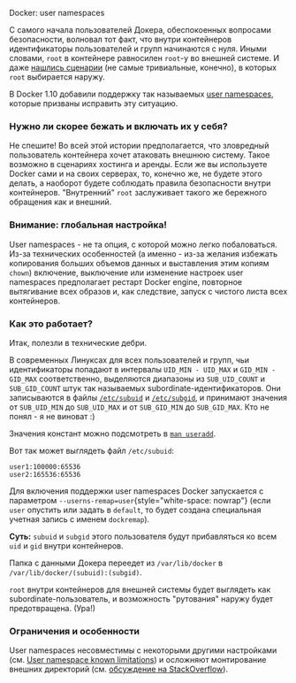 Docker: user namespaces

С самого начала пользователей Докера, обеспокоенных вопросами безопасности, волновал тот факт, что внутри контейнеров идентификаторы пользователей и групп начинаются с нуля. Иными словами, `root` в контейнере равносилен `root`-у во внешней системе. И даже [нашлись сценарии](https://redd.it/316znt) (не самые тривиальные, конечно), в которых `root` выбирается наружу.

В Docker 1.10 добавили поддержку так называемых [user namespaces](https://docs.docker.com/engine/security/userns-remap/), которые призваны исправить эту ситуацию.

### Нужно ли скорее бежать и включать их у себя?

Не спешите! Во всей этой истории предполагается, что зловредный пользователь контейнера хочет атаковать внешнюю систему. Такое возможно в сценариях хостинга и аренды. Если же вы используете Docker сами и на своих серверах, то, конечно же, не будете этого делать, а наоборот будете соблюдать правила безопасности внутри контейнеров. "Внутренний" `root` заслуживает такого же бережного обращения как и внешний.

<!--more-->

### Внимание: глобальная настройка!

User namespaces - не та опция, с которой можно легко побаловаться. Из-за технических особенностей (а именно - из-за желания избежать копирования больших объемов данных и выставления этим копиям `chown`) включение, выключение или изменение настроек user namespaces предполагает рестарт Docker engine, повторное вытягивание всех образов и, как следствие, запуск с чистого листа всех контейнеров.

### Как это работает?

Итак, полезли в технические дебри.

В современных Линуксах для всех пользователей и групп, чьи идентификаторы попадают в интервалы `UID_MIN - UID_MAX` и `GID_MIN - GID_MAX` соответственно, выделяются диапазоны из `SUB_UID_COUNT` и `SUB_GID_COUNT` штук так называемых subordinate-идентификаторов. Они записываются в файлы [`/etc/subuid`](https://man7.org/linux/man-pages/man5/subuid.5.html) и [`/etc/subgid`](https://man7.org/linux/man-pages/man5/subgid.5.html), и принимают значения от `SUB_UID_MIN` до `SUB_UID_MAX` и от `SUB_GID_MIN` до `SUB_GID_MAX`. Кто не понял - я не виноват :)

Значения констант можно подсмотреть в [`man useradd`](https://man7.org/linux/man-pages/man8/useradd.8.html).

Вот так может выглядеть файл `/etc/subuid`:

```
user1:100000:65536
user2:165536:65536
```

Для включения поддержки user namespaces Docker запускается с параметром `--userns-remap=user`{style="white-space: nowrap"} (если `user` опустить или задать в `default`, то будет создана специальная учетная запись с именем `dockremap`).

**Суть:** `subuid` и `subgid` этого пользователя будут прибавляться ко всем `uid` и `gid` внутри контейнеров.

Папка с данными Докера переедет из `/var/lib/docker` в `/var/lib/docker/(subuid):(subgid)`.

`root` внутри контейнеров для внешней системы будет выглядеть как subordinate-пользователь, и возможность "рутования" наружу будет предотвращена. (Ура!)

### Ограничения и особенности

User namespaces несовместимы с некоторыми другими настройками (см. [User namespace known limitations](https://docs.docker.com/engine/security/userns-remap/#user-namespace-known-limitations)) и осложняют монтирование внешних директорий (см. [обсуждение на StackOverflow](https://stackoverflow.com/q/35291520)).
